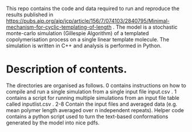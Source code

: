 This repo contains the code and data required to run and reproduce the results published in https://pubs.aip.org/aip/jcp/article/156/7/074103/2840795/Minimal-mechanism-for-cyclic-templating-of-length .
The model is a stochastic monte-carlo simulation (Gillespie Algorithm) of a templated copolymerisation process on a single linear template molecule. The simulation is written in C++ and analysis is performed in Python.

# Description of contents.

The directories are organised as follows. 
0 contains instructions on how to compile and run a single simulation from a single input file input.csv .
1 contains a script for running multiple simulations from an input file table called inputlist.csv .
2-8 Contain the input files and averaged data (e.g. mean polymer length averaged over n independent repeats). 
Helper code contains a python script used to turn the text-based conformations generated by the model into nice pdfs.
